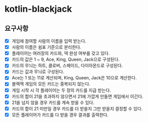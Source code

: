# kotlin-blackjack

## 요구사항
- [x] 게임에 참여할 사람의 이름을 입력 받는다.
- [x] 사람의 이름은 쉼표 기준으로 분리한다.
- [x] 플레이어는 여러장의 카드와, 덱 완성 여부를 갖고 있다.
- [x] 카드의 값은 1 ~ 9, Ace, King, Queen, Jack으로 구성된다.
- [x] 카드의 무늬는 하트, 클로버, 스페이드, 다이아몬드로 구성된다.
- [x] 카드는 값과 무늬로 구성된다.
- [x] Ace는 1 또는 11로 계산되며, King, Queen, Jack은 10으로 계산한다.
- [x] 블랙잭 게임의 모든 카드는 중복되지 않는다.
- [x] 게임 시작 시 각 플레이어는 두 장의 카드를 지급 받는다.
- [x] 카드의 합이 21을 초과하지 않으면서 21에 가깝게 만들면 게임에서 이긴다.
- [x] 21을 넘지 않을 경우 카드를 계속 받을 수 있다.
- [x] 카드의 합이 21 미만일 경우 카드를 더 받을지 그만 받을지 결정할 수 있다.
- [x] 모든 플레이어가 카드를 다 받을 경우 결과를 출력한다.
